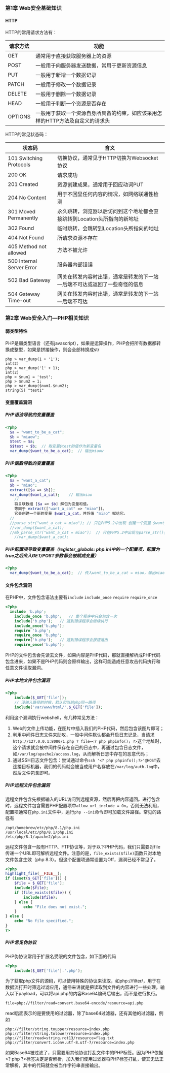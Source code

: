 ### 第1章 Web安全基础知识

#### HTTP

HTTP的常用请求方法有：

| 请求方法 | 功能                                                         |
| -------- | ------------------------------------------------------------ |
| GET      | 通常用于直接获取服务器上的资源                               |
| POST     | 一般用于向服务器发送数据，常用于更新资源信息                 |
| PUT      | 一般用于新增一个数据记录                                     |
| PATCH    | 一般用于修改一个数据记录                                     |
| DELETE   | 一般用于删除一个数据记录                                     |
| HEAD     | 一般用于判断一个资源是否存在                                 |
| OPTIONS  | 一般用于获取一个资源自身所具备的约束，如应该采用怎样的HTTP方法及自定义的请求头 |

HTTP的常见状态码：

| 状态码                    | 含义                                                         |
| ------------------------- | ------------------------------------------------------------ |
| 101 Switching Protocols   | 切换协议，通常见于HTTP切换为Websocket协议                    |
| 200 OK                    | 请求成功                                                     |
| 201 Created               | 资源创建成果，通常用于回应动词PUT                            |
| 204 No Content            | 用于不回显任何内容的情况，如网络联通性检测                   |
| 301 Moved Permanently     | 永久跳转，浏览器以后访问到这个地址都会直接跳转到Location头所指向的新地址 |
| 302 Found                 | 临时跳转，会跳转到Location头所指向的地址                     |
| 404 Not Found             | 所请求资源不存在                                             |
| 405 Method not allowed    | 方法不被允许                                                 |
| 500 Internal Server Error | 服务器内部错误                                               |
| 502 Bad Gateway           | 网关在转发内容时出错，通常是转发的下一站—后端不可达或返回了一些奇怪的信息 |
| 504 Gateway Time-out      | 网关在转发内容时出错，通常是转发的下一站—后端不可达          |

### 第2章 Web安全入门—PHP相关知识

#### 弱类型特性

PHP是弱类型语言（还有javascript），如果是运算操作，PHP会把所有数据都转换成整型，如果是拼接操作，则会全部转换成str

```shell
php > var_dump(1 + '1');
int(2)
php > var_dump('1' + 1);
int(2)
php > $num1 = 'test';
php > $num2 = 1;
php > var_dump($num1.$num2);
string(5) "test1"
```

#### 变量覆盖漏洞

##### PHP语法导致的变量覆盖

```php
<?php
  $a = "want_to_be_a_cat";
  $b = "miaow";
  $test = $a;
  $$test = $b;	// 取变量$test的值作为新变量名
  var_dump($want_to_be_a_cat);	// 输出miaow
```

##### PHP函数导致的变量覆盖

```php
<?php
  $a = "want_a_cat";
  $b = "miao";
  extract([$a => $b]);
  var_dump($want_a_cat);	// 输出miao
	//
	将关联数组 [$a => $b] 解包为变量和值。
	等同于 extract(["want_a_cat" => "miao"])。
	它会创建一个新的变量 $want_a_cat，并将值 "miao" 赋给它。
  //
  //parse_str("want_a_cat = miao");	// 只在PHP5.2中出现 创建一个变量 $want_a_cat，并赋值为 "miao"。
  //var_dump($want_a_cat);
  //mb_parse_str("want_a_cat = miao");	// 只在PHP5.2中出现与parse_str()类似，但它支持多字节字符串（如 UTF-8 编码）。
	//var_dump($want_a_cat);
```

##### PHP配置项导致变量覆盖（register_globals: php.ini中的一个配置项，配置为true之后传入GET/POST参数都会被赋成变量）

```php
<?php
  var_dump($want_to_be_a_cat);	// 传入want_to_be_a_cat = miao，输出miao
```

#### 文件包含漏洞

在PHP中，文件包含语法主要有`include` `include_once` `require` `require_once`

```php
<?php
  include 'b.php';
	include_once 'b.php';	// 整个程序中只会包含一次
	include('b.php');	// 遇到错误程序会继续执行
	include_once('b.php');
	require 'b.php';
	require_once 'b.php';
	require('b.php');	// 遇到错误程序会报错退出
	require_once('b.php');
```

PHP的文件包含会先读去文件，如果内容是PHP代码，那就直接解析成PHP代码包含进来，如果不是PHP代码则会原样输出，这样可能造成任意攻击代码执行和任意文件读取漏洞。

##### PHP本地文件包含漏洞

```php
<?php
	include($_GET['file']);
	// 没输入路径的时候，默认和当前php同一路径
	include('var/www/html/'.$_GET['file']);
```

利用这个漏洞执行webshell，有几种常见方法：

1. Web的文件上传功能，在图片中插入我们的PHP代码，然后包含该图片即可；
2. 利用中间件日志文件来助攻，一般中间件默认都会开启日志记录，当请求`http://127.0.0.1:8080/1.php ? file=<? php phpinfo(); ?>`这个地址时，这个请求就会被中间件保存在自己的日志中，再通过包含日志文件，如`/var/log/apache2/access.log`，从而解析日志中存在的恶意代码；
3. 通过SSH日志文件包含：尝试通过命令`ssh '<? php phpinfo();?>'@HOST`去连接目标机器，我们的代码就会被当成用户名存放在`/var/log/auth.log`中，然后文件包含即可。

##### PHP远程文件包含漏洞

远程文件包含先根据输入的URL访问到远程资源，然后再把内容返回。进行包含时，远程文件包含需要PHP配置项中`allow_url_include = On`，否则无法利用，配置项通常在`php.ini`文件中，运行`php --ini`命令即可加载文件路径。常见的路径有

```
/opt/homebrew/etc/php/8.1/php.ini
/usr/local/etc/php/8.1/php.ini
/etc/php/8.1/apache2/php.ini
```

远程文件包含一般有HTTP、FTP协议等，对于以下PHP代码，我们只需要对file传递一个URL即可解析远程文件。注意的是，`file_exists($file)`函数只对本地文件包含生效（php 8.3）。但这个配置项通常设置为Off，漏洞已经不常见了。

```php
<?php
highlight_file(__FILE__);
if (isset($_GET['file'])) {
    $file = $_GET['file'];
    include($file);
    if (file_exists($file)) {
        include($file);
    } else {
        echo "File does not exist.";
    }
} else {
    echo "No file specified.";
}
?>
```

##### PHP常见伪协议

PHP伪协议常用于扩展名受限的文件包含，如下面的代码

```php
<?php
	include($_GET['file'].'.php');
```

为了获取php文件的源码，可以使用特殊的协议来读取，如php://filter/，用于在数据流打开时筛选过滤应用，通俗来讲就是把读取到文件的内容进行一些处理。输入以下payload，可以将api.php的内容Base64编码后输出，而不是进行执行。

```
file=php://filter/read=convert.base64-encode/resource=api.php
```

read后面表示的是要使用的过滤器，除了base64过滤器，还有其他的过滤器，例如

```
php://filter/string.toupper/resource=index.php
php://filter/string.tolower/resource=index.php
php://filter/read=string.rot13/resource=flag.txt
php://filter/convert.iconv.utf-8.utf-7/resource=index.php
```

如果Base64被过滤了，只需要用其他协议打乱文件中的PHP标签。因为PHP依据\<? php ?>标签决定是否解析，加入我们使用过滤器将PHP标签打乱，使其无法正常解析，其中的代码就会被当作字符串直接输出。
